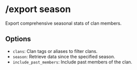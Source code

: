 # /export season

Export comprehensive seasonal stats of clan members.

## Options

- `clans`: Clan tags or aliases to filter clans.
- `season`: Retrieve data since the specified season.
- `include_past_members`: Include past members of the clan.

